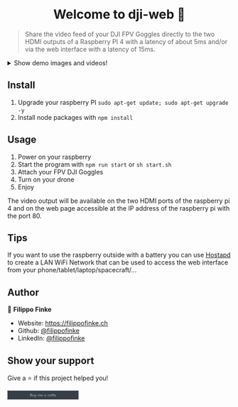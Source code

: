 <h1 align="center">Welcome to dji-web 👋</h1>
<p>
</p>

> Share the video feed of your DJI FPV Goggles directly to the two HDMI outputs of a Raspberry PI 4 with a latency of about 5ms and/or via the web interface with a latency of 15ms.

<details>
  <summary>Show demo images and videos!</summary>
  
  <p align="center">
    <img src="https://user-images.githubusercontent.com/37296364/124662116-ab9d0b00-dea8-11eb-86de-3567565ddc40.jpg" alt="Demo image" width="550px">
  </p>
  
  https://user-images.githubusercontent.com/37296364/124662089-a17b0c80-dea8-11eb-801f-25e991fe5ddc.mp4

</details>

## Install

1. Upgrade your raspberry PI ```sudo apt-get update; sudo apt-get upgrade -y```
2. Install node packages with ```npm install```

## Usage

1. Power on your raspberry
2. Start the program with ```npm run start``` or ```sh start.sh```
3. Attach your FPV DJI Goggles
4. Turn on your drone
5. Enjoy

The video output will be available on the two HDMI ports of the raspberry pi 4 and on the web page accessible at the IP address of the raspberry pi with the port 80.

## Tips

If you want to use the raspberry outside with a battery you can use <a href="https://en.wikipedia.org/wiki/Hostapd">Hostapd</a> to create a LAN WiFi Network that can be used to access the web interface from your phone/tablet/laptop/spacecraft/...

## Author

👤 **Filippo Finke**

- Website: https://filippofinke.ch
- Github: [@filippofinke](https://github.com/filippofinke)
- LinkedIn: [@filippofinke](https://linkedin.com/in/filippofinke)

## Show your support

Give a ⭐️ if this project helped you!

<a href="https://www.buymeacoffee.com/filippofinke">
  <img src="https://github.com/filippofinke/filippofinke/raw/main/images/buymeacoffe.png" width="160" alt="Buy Me A McFlurry">
</a>
